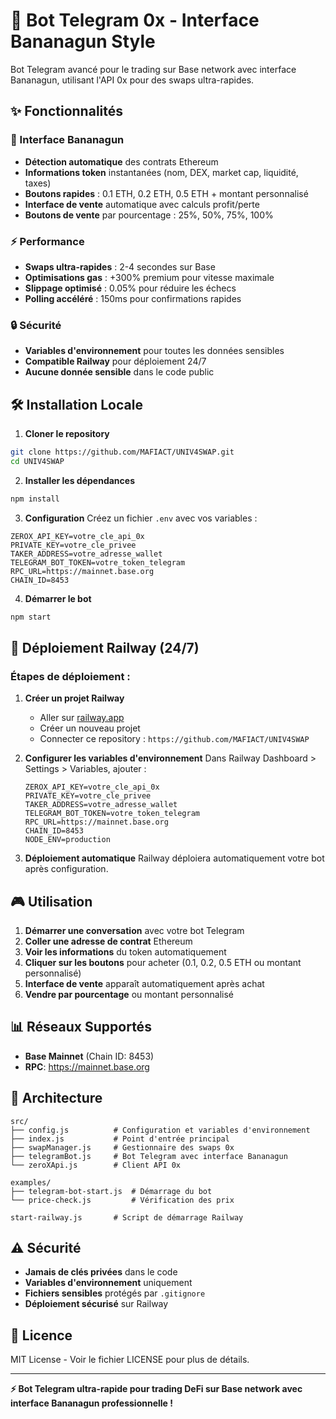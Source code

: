 # 🚀 Bot Telegram 0x - Interface Bananagun Style

Bot Telegram avancé pour le trading sur Base network avec interface Bananagun, utilisant l'API 0x pour des swaps ultra-rapides.

## ✨ Fonctionnalités

### 🎯 Interface Bananagun
- **Détection automatique** des contrats Ethereum
- **Informations token** instantanées (nom, DEX, market cap, liquidité, taxes)
- **Boutons rapides** : 0.1 ETH, 0.2 ETH, 0.5 ETH + montant personnalisé
- **Interface de vente** automatique avec calculs profit/perte
- **Boutons de vente** par pourcentage : 25%, 50%, 75%, 100%

### ⚡ Performance
- **Swaps ultra-rapides** : 2-4 secondes sur Base
- **Optimisations gas** : +300% premium pour vitesse maximale
- **Slippage optimisé** : 0.05% pour réduire les échecs
- **Polling accéléré** : 150ms pour confirmations rapides

### 🔒 Sécurité
- **Variables d'environnement** pour toutes les données sensibles
- **Compatible Railway** pour déploiement 24/7
- **Aucune donnée sensible** dans le code public

## 🛠️ Installation Locale

1. **Cloner le repository**
```bash
git clone https://github.com/MAFIACT/UNIV4SWAP.git
cd UNIV4SWAP
```

2. **Installer les dépendances**
```bash
npm install
```

3. **Configuration**
Créez un fichier `.env` avec vos variables :
```env
ZEROX_API_KEY=votre_cle_api_0x
PRIVATE_KEY=votre_cle_privee
TAKER_ADDRESS=votre_adresse_wallet
TELEGRAM_BOT_TOKEN=votre_token_telegram
RPC_URL=https://mainnet.base.org
CHAIN_ID=8453
```

4. **Démarrer le bot**
```bash
npm start
```

## 🚀 Déploiement Railway (24/7)

### Étapes de déploiement :

1. **Créer un projet Railway**
   - Aller sur [railway.app](https://railway.app)
   - Créer un nouveau projet
   - Connecter ce repository : `https://github.com/MAFIACT/UNIV4SWAP`

2. **Configurer les variables d'environnement**
   Dans Railway Dashboard > Settings > Variables, ajouter :
   ```
   ZEROX_API_KEY=votre_cle_api_0x
   PRIVATE_KEY=votre_cle_privee
   TAKER_ADDRESS=votre_adresse_wallet
   TELEGRAM_BOT_TOKEN=votre_token_telegram
   RPC_URL=https://mainnet.base.org
   CHAIN_ID=8453
   NODE_ENV=production
   ```

3. **Déploiement automatique**
   Railway déploiera automatiquement votre bot après configuration.

## 🎮 Utilisation

1. **Démarrer une conversation** avec votre bot Telegram
2. **Coller une adresse de contrat** Ethereum
3. **Voir les informations** du token automatiquement
4. **Cliquer sur les boutons** pour acheter (0.1, 0.2, 0.5 ETH ou montant personnalisé)
5. **Interface de vente** apparaît automatiquement après achat
6. **Vendre par pourcentage** ou montant personnalisé

## 📊 Réseaux Supportés

- **Base Mainnet** (Chain ID: 8453)
- **RPC**: https://mainnet.base.org

## 🔧 Architecture

```
src/
├── config.js          # Configuration et variables d'environnement
├── index.js           # Point d'entrée principal
├── swapManager.js     # Gestionnaire des swaps 0x
├── telegramBot.js     # Bot Telegram avec interface Bananagun
└── zeroXApi.js        # Client API 0x

examples/
├── telegram-bot-start.js  # Démarrage du bot
└── price-check.js         # Vérification des prix

start-railway.js       # Script de démarrage Railway
```

## ⚠️ Sécurité

- **Jamais de clés privées** dans le code
- **Variables d'environnement** uniquement
- **Fichiers sensibles** protégés par `.gitignore`
- **Déploiement sécurisé** sur Railway

## 📝 Licence

MIT License - Voir le fichier LICENSE pour plus de détails.

---

**⚡ Bot Telegram ultra-rapide pour trading DeFi sur Base network avec interface Bananagun professionnelle !** 
